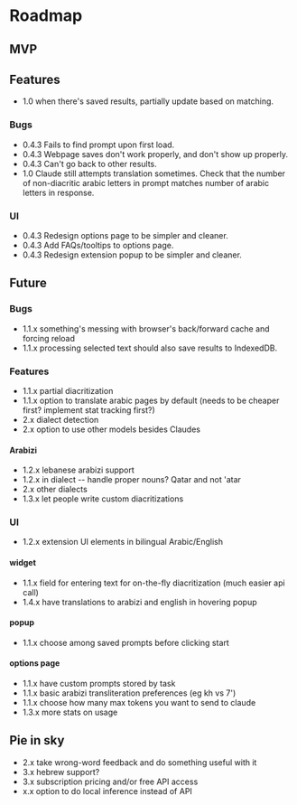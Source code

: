 # Roadmap

## MVP

## Features

- 1.0 when there's saved results, partially update based on matching.

### Bugs

- 0.4.3 Fails to find prompt upon first load.
- 0.4.3 Webpage saves don't work properly, and don't show up properly.
- 0.4.3 Can't go back to other results.
- 1.0 Claude still attempts translation sometimes. Check that the number of non-diacritic arabic letters in prompt matches number of arabic letters in response.

### UI

- 0.4.3 Redesign options page to be simpler and cleaner.
- 0.4.3 Add FAQs/tooltips to options page.
- 0.4.3 Redesign extension popup to be simpler and cleaner.

## Future

### Bugs

- 1.1.x something's messing with browser's back/forward cache and forcing reload
- 1.1.x processing selected text should also save results to IndexedDB.

### Features

- 1.1.x partial diacritization
- 1.1.x option to translate arabic pages by default (needs to be cheaper first? implement stat tracking first?)
- 2.x dialect detection
- 2.x option to use other models besides Claudes

#### Arabizi

- 1.2.x lebanese arabizi support
- 1.2.x in dialect -- handle proper nouns? Qatar and not 'atar
- 2.x other dialects
- 1.3.x let people write custom diacritizations

### UI

- 1.2.x extension UI elements in bilingual Arabic/English

#### widget

- 1.1.x field for entering text for on-the-fly diacritization (much easier api call)
- 1.4.x have translations to arabizi and english in hovering popup

#### popup

- 1.1.x choose among saved prompts before clicking start

#### options page

- 1.1.x have custom prompts stored by task
- 1.1.x basic arabizi transliteration preferences (eg kh vs 7')
- 1.1.x choose how many max tokens you want to send to claude
- 1.3.x more stats on usage


## Pie in sky

- 2.x take wrong-word feedback and do something useful with it
- 3.x hebrew support?
- 3.x subscription pricing and/or free API access
- x.x option to do local inference instead of API